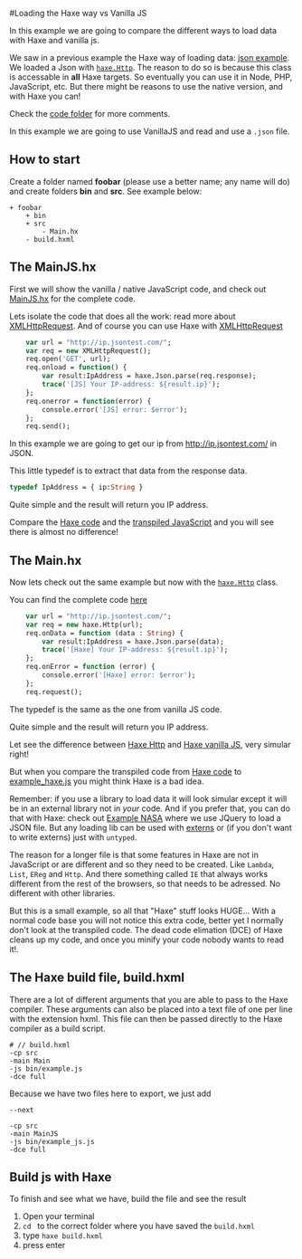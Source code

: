 #Loading the Haxe way vs Vanilla JS

In this example we are going to compare the different ways to load data with Haxe and vanilla js.

We saw in a previous example the Haxe way of loading data: [json example](../08json/about.md). We loaded a Json with [`haxe.Http`](http://api.haxe.org/haxe/Http.html). The reason to do so is because this class is accessable in **all** Haxe targets. So eventually you can use it in Node, PHP, JavaScript, etc.
But there might be reasons to use the native version, and with Haxe you can!


Check the [code folder](https://github.com/MatthijsKamstra/haxejs/tree/master/08loading/code) for more comments.

In this example we are going to use VanillaJS and read and use a `.json` file.



## How to start

Create a folder named **foobar** (please use a better name; any name will do) and create folders **bin** and **src**.
See example below:

```
+ foobar
	+ bin
	+ src
		- Main.hx
	- build.hxml
```



## The MainJS.hx

First we will show the vanilla / native JavaScript code, and check out [MainJS.hx](https://github.com/MatthijsKamstra/haxejs/tree/master/08loading/code/MainJS.hx) for the complete code.

Lets isolate the code that does all the work: read more about [XMLHttpRequest](https://developer.mozilla.org/en-US/docs/Web/API/XMLHttpRequest).
And of course you can use Haxe with [XMLHttpRequest](http://api.haxe.org/js/html/XMLHttpRequest.html)

```haxe
	var url = "http://ip.jsontest.com/";
	var req = new XMLHttpRequest();
	req.open('GET', url);
	req.onload = function() {
		var result:IpAddress = haxe.Json.parse(req.response);
		trace('[JS] Your IP-address: ${result.ip}');
	};
	req.onerror = function(error) {
		console.error('[JS] error: $error');
	};
	req.send();
```

In this example we are going to get our ip from <http://ip.jsontest.com/> in JSON.

This little typedef is to extract that data from the response data.

```haxe
typedef IpAddress = { ip:String }
```

Quite simple and the result will return you IP address.

Compare the [Haxe code](https://github.com/MatthijsKamstra/haxejs/tree/master/08loading/code/MainJS.hx) and the [transpiled JavaScript](https://github.com/MatthijsKamstra/haxejs/tree/master/08loading/code/bin/example_js.js) and you will see there is almost no difference!



## The Main.hx

Now lets check out the same example but now with the [`haxe.Http`](http://api.haxe.org/haxe/Http.html) class.

You can find the complete code [here](https://github.com/MatthijsKamstra/haxejs/tree/master/08loading/code/Main.hx)

```haxe
	var url = "http://ip.jsontest.com/";
	var req = new haxe.Http(url);
	req.onData = function (data : String) {
		var result:IpAddress = haxe.Json.parse(data);
		trace('[Haxe] Your IP-address: ${result.ip}');
	};
	req.onError = function (error) {
		console.error('[Haxe] error: $error');
	};
	req.request();
```

The typedef is the same as the one from vanilla JS code.

Quite simple and the result will return you IP address.

Let see the difference between [Haxe Http](https://github.com/MatthijsKamstra/haxejs/tree/master/08loading/code/Main.hx) and [Haxe vanilla JS](https://github.com/MatthijsKamstra/haxejs/tree/master/08loading/code/MainJS.hx), very simular right!

But when you compare the transpiled code from [Haxe code](https://github.com/MatthijsKamstra/haxejs/tree/master/08loading/code/Main.hx) to [example_haxe.js](https://github.com/MatthijsKamstra/haxejs/tree/master/08loading/code/bin/example_haxe.js) you might think Haxe is a bad idea.

Remember: if you use a library to load data it will look simular except it will be in an external library not in _your_ code.
And if you prefer that, you can do that with Haxe: check out [Example NASA](../06nasa/about.md) where we use JQuery to load a JSON file.
But any loading lib can be used with [externs](../05externs/about.md) or (if you don't want to write externs) just with `untyped`.

The reason for a longer file is that some features in Haxe are not in JavaScript or are different and so they need to be created. Like `Lambda`, `List`, `EReg` and `Http`. And there something called `IE` that always works different from the rest of the browsers, so that needs to be adressed. No different with other libraries.

But this is a small example, so all that "Haxe" stuff looks HUGE... With a normal code base you will not notice this extra code, better yet I normally don't look at the transpiled code. The dead code elimation (DCE) of Haxe cleans up my code, and once you minify your code nobody wants to read it!.



## The Haxe build file, build.hxml

There are a lot of different arguments that you are able to pass to the Haxe compiler.
These arguments can also be placed into a text file of one per line with the extension hxml. This file can then be passed directly to the Haxe compiler as a build script.

```
# // build.hxml
-cp src
-main Main
-js bin/example.js
-dce full
```

Because we have two files here to export, we just add

```
--next

-cp src
-main MainJS
-js bin/example_js.js
-dce full
```



## Build js with Haxe

To finish and see what we have, build the file and see the result

1. Open your terminal
2. `cd ` to the correct folder where you have saved the `build.hxml`
3. type `haxe build.hxml`
4. press enter

